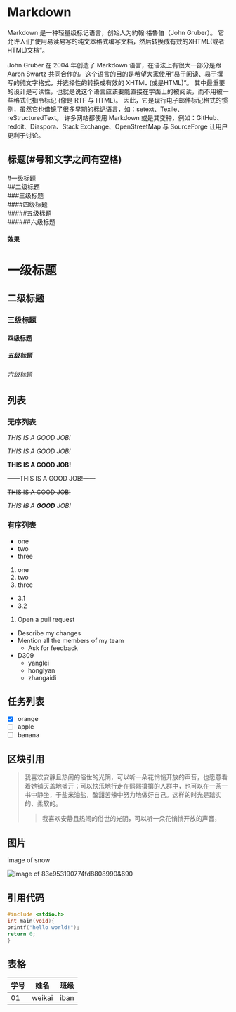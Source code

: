 # Markdown

Markdown 是一种轻量级标记语言，创始人为約翰·格魯伯（John Gruber）。 它允许人们“使用易读易写的纯文本格式编写文档，然后转换成有效的XHTML(或者HTML)文档”。

John Gruber 在 2004 年创造了 Markdown 语言，在语法上有很大一部分是跟 Aaron Swartz 共同合作的。这个语言的目的是希望大家使用“易于阅读、易于撰写的纯文字格式，并选择性的转换成有效的 XHTML (或是HTML)”。 其中最重要的设计是可读性，也就是说这个语言应该要能直接在字面上的被阅读，而不用被一些格式化指令标记 (像是 RTF 与 HTML)。 因此，它是现行电子邮件标记格式的惯例，虽然它也借镜了很多早期的标记语言，如：setext、Texile、reStructuredText。 许多网站都使用 Markdown 或是其变种，例如：GitHub、reddit、Diaspora、Stack Exchange、OpenStreetMap 与 SourceForge 让用户更利于讨论。

## 标题(#号和文字之间有空格)
#一级标题  
##二级标题  
###三级标题  
####四级标题  
#####五级标题  
######六级标题  

#### 效果
# 一级标题
## 二级标题
### 三级标题
#### 四级标题
##### 五级标题
###### 六级标题

## 列表
### 无序列表
*THIS IS A GOOD JOB!*  

_THIS IS A GOOD JOB!_  

**THIS IS A GOOD JOB!**  

——THIS IS A GOOD JOB!——  

~~THIS IS A GOOD JOB!~~  

_THIS ~~IS~~ A **GOOD** JOB!_  

### 有序列表
- one
- two
- three
  
1. one
1. two
1. three
* 3.1
* 3.2
1. Open a pull request
  * Describe my changes
  * Mention all the members of my team
    * Ask for feedback
  * D309
    * yanglei
    * honglyan
    * zhangaidi
    
## 任务列表
- [x] orange
- [ ] apple
- [ ] banana

## 区块引用
> 我喜欢安静且热闹的俗世的光阴，可以听一朵花悄悄开放的声音，也愿意看着她铺天盖地盛开；可以快乐地行走在熙熙攘攘的人群中，也可以在一茶一书中静坐，于盐米油盐，酸甜苦辣中努力地做好自己。这样的时光是踏实的、柔软的。
>> 我喜欢安静且热闹的俗世的光阴，可以听一朵花悄悄开放的声音，

## 图片
image of snow

![image of 83e953190774fd8808990&690](http://s1.sinaimg.cn/middle/83e953190774fd8808990&690)

## 引用代码
```c
#include <stdio.h>
int main(void){
printf("hello world!");
return 0;
}
```

## 表格
学号 | 姓名 | 班级 
-----|-----|-----|
01  |weikai|iban|
